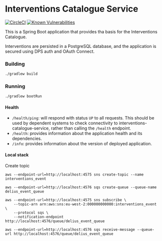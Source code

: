 # Interventions Catalogue Service

[![CircleCI](https://circleci.com/gh/ministryofjustice/interventions-catalogue-service/tree/master.svg?style=svg)](https://circleci.com/gh/ministryofjustice/interventions-catalogue-service)
[![Known Vulnerabilities](https://snyk.io/test/github/ministryofjustice/interventions-catalogue-service/badge.svg)](https://snyk.io/test/github/ministryofjustice/interventions-catalogue-service)

This is a Spring Boot application that provides tha basis for the Interventions Catalogue.

Interventions are persisted in a PostgreSQL database, and the application is secured using DPS auth and OAuth Connect.


### Building

```bash
./gradlew build
```

### Running

```bash
./gradlew bootRun
```

#### Health

- `/health/ping`: will respond with status `UP` to all requests.  This should be used by dependent systems to check connectivity to interventions-catalogue-service,
rather than calling the `/health` endpoint.
- `/health`: provides information about the application health and its dependencies. 
- `/info`: provides information about the version of deployed application.

#### Local stack

Create topic

```
aws --endpoint-url=http://localhost:4575 sns create-topic --name interventions_event

aws --endpoint-url=http://localhost:4576 sqs create-queue --queue-name delius_event_queue

aws --endpoint-url=http://localhost:4575 sns subscribe \
    --topic-arn arn:aws:sns:eu-west-2:000000000000:interventions_event \
    --protocol sqs \
    --notification-endpoint http://localhost:4576/queue/delius_event_queue 

aws --endpoint-url=http://localhost:4576 sqs receive-message --queue-url http://localhost:4576/queue/delius_event_queue
```
